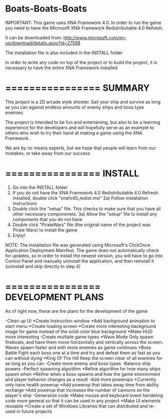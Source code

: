Boats-Boats-Boats
=================

IMPORTANT:  This game uses XNA Framework 4.0.  In order to run the game you need to have the Microsoft XNA Framework Redistributable 4.0 Refresh.

It can be downloaded from:
  http://www.microsoft.com/en-us/download/details.aspx?id=27598

The installation file is also included in the INSTALL folder

In order to write any code on top of the project or to build the project, it is necessary to have the entire XNA Framework installed

================
SUMMARY
================

This project is a 2D arcade style shooter.  Sail your ship and survive as long as you can against endless amounts of enemy ships and boss type enemies.

The project is intended to be fun and entertaining, but also to be a learning experience for the developers and will hopefully serve as an example to others who wish to try their hand at making a game using the XNA Framework.  

We are by no means experts, but we hope that people will learn from our mistakes, or take away from our success

================
INSTALL
================
1)  Go into the INSTALL folder
2)  If you do not have the XNA Framework 4.0 Redistributable 4.0 Refresh installed, double click "xnafx40_redist.msi"
2a) Follow installation instructions
3)  Double click the "setup" file.  This checks to make sure that you have all other necessary componenets.
3a) Allow the "setup" file to install any components that you do not have
4)  Double click "PirateWars" file (the original name of the project was Pirate Wars) to install the game
5) Enjoy!

NOTE: The installation file was generated using Microsoft's ClickOnce Application Deployment Manifest.
      The game does not automatically check for updates, so in order to install the newest version, you will have to go into Control Panel and manually uninstall the application, and then reinstall it (uninstall and skip directly to step 4)
    
================
DEVELOPMENT PLANS
================
As of right now, these are the plans for the development of the game

  -Clean up UI
    *Create Instruction window
    *Add background animation to start menu
    *Create loading screen
    *Create more interesting background image for game instead of the solid color blue background
    *Make HUD more interesting
  -Create multiple game types
    *Wave Mode
      Only spawn fireboats, and have them move horizontally and vertically across the screen.
      Waves spawn faster and with more enemies as game continues
    *Boss Battle
      Fight each boss one at a time and try and defeat them as fast as you can without dying
    *King Of The Hill
      Keep the screen clear of all enemies for as long as you can
  -Create more enemy and boss types
  -Balance ship powers
  -Perfect spawning algorithm
    *Refine algorithm for how many ships spawn when
    *Refine when a boss spawns and how the game environment and player behavior changes as a result
  -Add more powerups
    *Currently only have health powerup
    *Add powerup that takes away time from ability recharge
    *Add powerup that increases the number of cannons on the player's ship
  -Generalize code
    *Make mouse and keyboard event handeling code more general so that it can be used in any project
    *Make UI elements reusable
    *Create a set of Windows Libraries that can distributed and re-used in future projects
    
      
